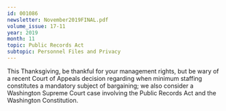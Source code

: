 ```yaml
---
id: 001086
newsletter: November2019FINAL.pdf
volume_issue: 17-11
year: 2019
month: 11
topic: Public Records Act
subtopic: Personnel Files and Privacy
---
```


This Thanksgiving, be thankful for your management rights, but be wary of a recent Court of Appeals decision regarding when minimum staffing constitutes a mandatory subject of bargaining; we also consider a Washington Supreme Court case involving the Public Records Act and the Washington Constitution.
